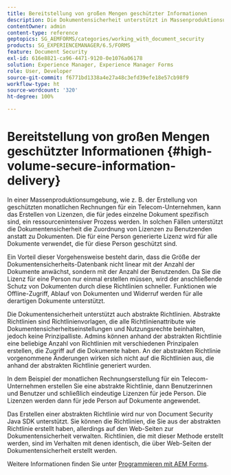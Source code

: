 ```yaml
---
title: Bereitstellung von großen Mengen geschützter Informationen
description: Die Dokumentensicherheit unterstützt in Massenproduktionsumgebungen die Zuordnung von Lizenzen zu Benutzenden anstatt zu Dokumenten.
contentOwner: admin
content-type: reference
geptopics: SG_AEMFORMS/categories/working_with_document_security
products: SG_EXPERIENCEMANAGER/6.5/FORMS
feature: Document Security
exl-id: 616e8821-ca96-4471-9120-0e1076a06178
solution: Experience Manager, Experience Manager Forms
role: User, Developer
source-git-commit: f6771bd1338a4e27a48c3efd39efe18e57cb98f9
workflow-type: ht
source-wordcount: '320'
ht-degree: 100%

---
```


# Bereitstellung von großen Mengen geschützter Informationen {#high-volume-secure-information-delivery}

In einer Massenproduktionsumgebung, wie z. B. der Erstellung von geschützten monatlichen Rechnungen für ein Telecom-Unternehmen, kann das Erstellen von Lizenzen, die für jedes einzelne Dokument spezifisch sind, ein ressourcenintensiver Prozess werden. In solchen Fällen unterstützt die Dokumentensicherheit die Zuordnung von Lizenzen zu Benutzenden anstatt zu Dokumenten. Die für eine Person generierte Lizenz wird für alle Dokumente verwendet, die für diese Person geschützt sind.

Ein Vorteil dieser Vorgehensweise besteht darin, dass die Größe der Dokumentensicherheits-Datenbank nicht linear mit der Anzahl der Dokumente anwächst, sondern mit der Anzahl der Benutzenden. Da Sie die Lizenz für eine Person nur einmal erstellen müssen, wird der anschließende Schutz von Dokumenten durch diese Richtlinien schneller. Funktionen wie Offline-Zugriff, Ablauf von Dokumenten und Widerruf werden für alle derartigen Dokumente unterstützt.

Die Dokumentensicherheit unterstützt auch abstrakte Richtlinien. Abstrakte Richtlinien sind Richtlinienvorlagen, die alle Richtlinienattribute wie Dokumentensicherheitseinstellungen und Nutzungsrechte beinhalten, jedoch keine Prinzipalliste. Admins können anhand der abstrakten Richtlinie eine beliebige Anzahl von Richtlinien mit verschiedenen Prinzipalen erstellen, die Zugriff auf die Dokumente haben. An der abstrakten Richtlinie vorgenommene Änderungen wirken sich nicht auf die Richtlinien aus, die anhand der abstrakten Richtlinie generiert wurden.

In dem Beispiel der monatlichen Rechnungserstellung für ein Telecom-Unternehmen erstellen Sie eine abstrakte Richtlinie, dann Benutzerinnen und Benutzer und schließlich eindeutige Lizenzen für jede Person. Die Lizenzen werden dann für jede Person auf Dokumente angewendet.

Das Erstellen einer abstrakten Richtlinie wird nur von Document Security Java SDK unterstützt. Sie können die Richtlinien, die Sie aus der abstrakten Richtlinie erstellt haben, allerdings auf den Web-Seiten zur Dokumentensicherheit verwalten. Richtlinien, die mit dieser Methode erstellt werden, sind im Verhalten mit denen identisch, die über Web-Seiten der Dokumentensicherheit erstellt werden.

Weitere Informationen finden Sie unter [Programmieren mit AEM Forms](https://www.adobe.com/go/learn_aemforms_programming_63_de).

